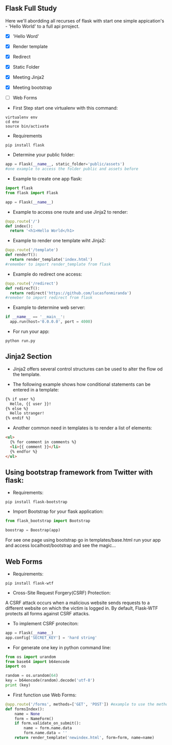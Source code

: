 
## Flask Full Study

Here we'll abordding all recurses of flask with start one simple appication's - 'Hello World' to a full api prroject.

- [x] 'Hello Word'
- [x] Render template
- [x] Redirect
- [x] Static Folder
- [x] Meeting Jinja2
- [x] Meeting bootstrap
- [ ] Web Forms


 - First Step start one virtualenv with this command:

 ```shell
 virtualenv env
 cd env
 source bin/activate
 ```
 - Requirements

 ```shell
 pip install flask
 ```

 - Determine your public folder:
 ```python
 app = Flask(__name__, static_folder='public/assets')
 #one example to access the folder public and assets before
 ```

 - Example to create one app flask:

```python
import flask
from flask import Flask

app = Flask(__name__)

```

- Example to access one route and use Jinja2 to render:

```python
@app.route('/')
def index():
  return '<h1>Hello World</h1>
```

- Example to render one template wiht Jinja2:

```python
@app.route('/template')
def renderT():
  return render_template('index.html')
#remember to import render_template from flask
```
- Example do redirect one access:

```python
@app.route('/redirect')
def redirecT():
  return redirect('https://github.com/lucasfonmiranda')
#remeber to import redirect from flask

```

- Example to determine web server:

```python
if __name__ == '__main__':
  app.run(host='0.0.0.0', port = 4000)
```

- For run your app:
```shell
python run.py
```

## Jinja2 Section

- Jinja2 offers several control structures can be used to alter the flow od the template.

- The following example shows how conditional statements can be entered in a template:

```html
{% if user %}
  Hello, {{ user }}!
{% else %}
  Hello stranger!
{% endif %}
```

- Another common need in templates is to render a list of elements:

```html
<ul>
  {% for comment in comments %}
  <li>{{ comment }}</li>
  {% endfor %}
</ul>
```

## Using bootstrap framework from Twitter with flask:

- Requirements:

```shell
pip install flask-bootstrap
```

- Import Bootstrap for your flask application:

```python
from flask_bootstrap import Bootstrap

boostrap = Boostrap(app)
```
For see one page using bootstrap go in templates/base.html
run your app and access localhost/bootstrap and see the magic...

## Web Forms

- Requirements:

```shell
pip install flask-wtf
```

- Cross-Site Request Forgery(CSRF) Protection:

A CSRF attack occurs when a malicious website sends requests to a different website on which the victim is logged in. By default, Flask-WTF protects all forms against CSRF attacks.

- To implement CSRF proteciton:

```python
app = Flask(__name__)
app.config['SECRET_KEY'] = 'hard string'
```

- For generate one key in python command line:
```python
from os import urandom
from base64 import b64encode
import os

random = os.urandom(64)
key = b64encode(random).decode('utf-8')
print (key)
```
- First function use Web Forms:

```python
@app.route('/forms', methods=['GET', 'POST']) #example to use the methods GET and POST
def formsIndex():
	name = None
	form = NameForm()
	if form.validate_on_submit():
		name = form.name.data
		form.name.data = ''
	return render_template('newindex.html', form=form, name=name)
```
